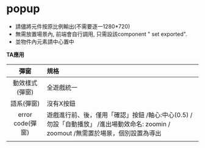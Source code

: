 # popup

* 請儘將元件按原比例輸出\(不需要逐一1280\*720\)
* 無需放置場景內, 前端會自行調用, 只需設該component " set exported".
* 並物件內元素請中心置中

**TA應用**

| 彈窗 | 規格 |
| :---: | :--- |
| 動效樣式\(彈窗\) | 全遊戲統一 |
| 語系\(彈窗\) | 沒有X按鈕 |
| error code\(彈窗\) | 遊戲進行前、後，僅用「確認」按鈕 /軸心:中心\(0.5\) /勿設「自動播放」 /進出場動效命名: zoomin / zoomout /無需置於場景，個別設置為導出 |
|  |  |



